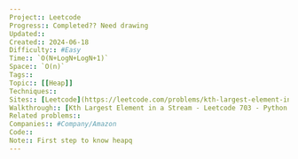 ```yaml
---
Project:: Leetcode
Progress:: Completed?? Need drawing
Updated:: 
Created:: 2024-06-18
Difficulty:: #Easy 
Time:: `O(N+LogN+LogN+1)`
Space:: `O(n)`
Tags:: 
Topic:: [[Heap]]
Techniques:: 
Sites:: [Leetcode](https://leetcode.com/problems/kth-largest-element-in-a-stream/description/)
Walkthrough:: [Kth Largest Element in a Stream - Leetcode 703 - Python - YouTube](https://www.youtube.com/watch?v=hOjcdrqMoQ8)
Related problems:: 
Companies:: #Company/Amazon
Code:: 
Note:: First step to know heapq
---
```

